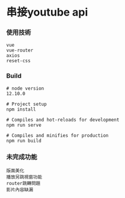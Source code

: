 # 串接youtube api

### 使用技術
```
vue
vue-router
axios
reset-css
```
### Build
```
# node version
12.10.0

# Project setup
npm install

# Compiles and hot-reloads for development
npm run serve

# Compiles and minifies for production
npm run build

```
### 未完成功能
```
版面美化
播放另跳視窗功能
router跳轉問題
影片內容缺漏
```
